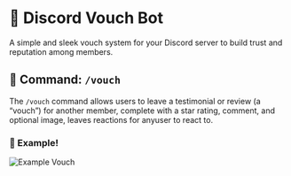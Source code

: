 # 🤝 Discord Vouch Bot

A simple and sleek vouch system for your Discord server to build trust and reputation among members.

## 📜 Command: `/vouch`

The `/vouch` command allows users to leave a testimonial or review (a “vouch”) for another member, complete with a star rating, comment, and optional image, leaves reactions for anyuser to react to.

### 🧾 Example!
![Example Vouch](https://r2.e-z.host/4a68e3e9-3888-4c4d-ac07-7b34995d1cfb/1tl62dmm.png)

